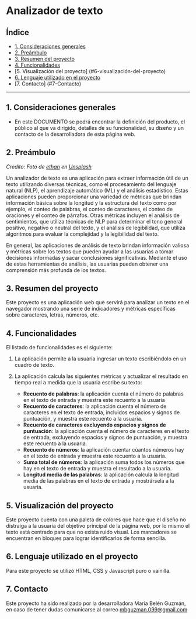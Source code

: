# Analizador de texto

## Índice

* [1. Consideraciones generales](#1-consideraciones-generales)
* [2. Preámbulo](#2-preámbulo)
* [3. Resumen del proyecto](#3-resumen-del-proyecto)
* [4. Funcionalidades](#4-funcionalidades)
* [5. Visualización del proyecto] (#6-visualización-del-proyecto)
* [6. Lenguaje utilizado en el proyecto](#6-lenguaje-utilizado-en-el-proyecto)
* [7.  Contacto] (#7-Contacto)

***

## 1. Consideraciones generales

* En este DOCUMENTO se podrá encontrar la definición del producto, el público al que va dirigido, detalles de su funcionalidad, su diseño y un contacto de la desarrolladora de esta página web.

## 2. Preámbulo


_Credito: Foto de [ethan](https://unsplash.com/fr/@andallthings?utm_source=unsplash&utm_medium=referral&utm_content=creditCopyText)_
_en [Unsplash](https://unsplash.com/es/fotos/72NpWZJOskU?utm_source=unsplash&utm_medium=referral&utm_content=creditCopyText)_

Un analizador de texto es una aplicación para extraer información útil de un
texto utilizando diversas técnicas, como el procesamiento del lenguaje
natural (NLP), el aprendizaje automático (ML) y el análisis estadístico.
Estas aplicaciones pueden proporcionar una variedad de métricas que brindan
información básica sobre la longitud y la estructura del texto como por
ejemplo, el conteo de palabras, el conteo de caracteres, el conteo de
oraciones y el conteo de párrafos. Otras métricas incluyen el análisis
de sentimientos, que utiliza técnicas de NLP para determinar el tono
general positivo, negativo o neutral del texto, y el análisis de
legibilidad, que utiliza algoritmos para evaluar la complejidad y la
legibilidad del texto.

En general, las aplicaciones de análisis de texto brindan información
valiosa y métricas sobre los textos que pueden ayudar a las usuarias a
tomar decisiones informadas y sacar conclusiones significativas.
Mediante el uso de estas herramientas de análisis, las usuarias pueden
obtener una comprensión más profunda de los textos.

## 3. Resumen del proyecto

Este proyecto es una aplicación web que servirá para analizar un texto en el navegador mostrando una serie de indicadores y métricas específicas sobre caracteres, letras, números, etc. 

## 4. Funcionalidades

El listado de funcionalidades es el siguiente:

1. La aplicación permite a la usuaria ingresar un texto escribiéndolo
en un cuadro de texto.

2. La aplicación calcula las siguientes métricas y actualizar el
resultado en tiempo real a medida que la usuaria escribe su texto:

    - **Recuento de palabras**: la aplicación cuenta el número de
    palabras en el texto de entrada y muestra este recuento a la usuaria
    - **Recuento de caracteres**: la aplicación cuenta el número de
    caracteres en el texto de entrada, incluidos espacios y signos de
    puntuación, y muestra este recuento a la usuaria.
    - **Recuento de caracteres excluyendo espacios y signos de puntuación**:
    la aplicación cuenta el número de caracteres en el texto de
    entrada, excluyendo espacios y signos de puntuación, y muestra este recuento
    a la usuaria.
    - **Recuento de números**: la aplicación cuentar cúantos números hay en
    el texto de entrada y muestra este recuento a la usuaria.
    - **Suma total de números**: la aplicación suma todos los números que
    hay en el texto de entrada y muestra el resultado a la usuaria.
    - **Longitud media de las palabras**: la aplicación calcula la
    longitud media de las palabras en el texto de entrada y mostrársela a la usuaria.

## 5. Visualización del proyecto 

Este proyecto cuenta con una paleta de colores que hace que el diseño no distraiga a la usuaria del objetivo principal de la página web, por lo mismo el texto está centrado para que no exista ruido visual. 
Los marcadores se encuentran en bloques para lograr identificarlos de forma sencilla. 


## 6. Lenguaje utilizado en el proyecto
Para este proyecto se utilizó HTML, CSS y Javascript puro o vainilla. 


## 7. Contacto
Este proyecto ha sido realizado por la desarrolladora María Belén Guzmán, en caso de tener dudas comunicarse
al correo mbguzman.099@gmail.com

#